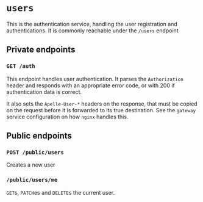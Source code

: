 # `users`

This is the authentication service, handling the user registration and authentications.
It is commonly reachable under the `/users` endpoint

## Private endpoints

### `GET /auth`
This endpoint handles user authentication. It parses the `Authorization` header
and responds with an appropriate error code, or with 200 if authentication data
is correct.

It also sets the `Apelle-User-*` headers on the response, that must be copied on
the request before it is forwarded to its true destination. See the `gateway`
service configuration on how `nginx` handles this.


## Public endpoints

### `POST /public/users`
Creates a new user

### `/public/users/me`
`GET`s, `PATCH`es and `DELETE`s the current user.